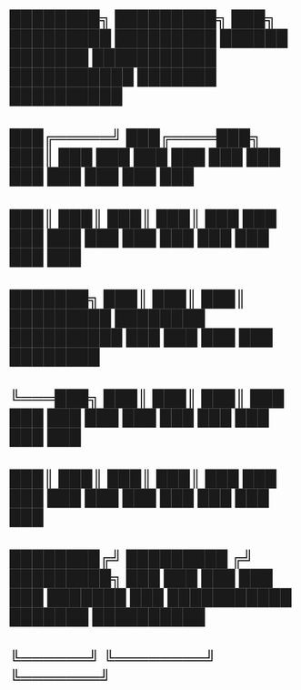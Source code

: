 ﻿#		
#	 ████████╗ 	█████████╗    ███╗            █████████   █████████      ██████      ███████  ███████████  ███████████    ███████  ██████████
#	███╔═════╝	███╔════███╗  ███║            ███    ███  ███    ███   ███    ███  ███            ███	      ███	   ███        ███      
#	███║ 		███║	███║  ███║            ███    ███  ███    ███   ███    ███  ███            ███	      ███	   ███        ███      
#	 ███████╗ 	███║	███║  ███║            █████████   ████████     ██████████  ███            ███	      ███	   ███        ████████      
#	  ╚═══███╗ 	███║	███║  ███║            ███         ███   ███    ███    ███  ███            ███	      ███	   ███        ███      
#	  	  ███║	███║	███║  ███║            ███         ███    ███   ███    ███  ███            ███	      ███	   ███        ███      
#   ████████╔╝	█████████ ╔╝  █████████╗      ███		  ███	  ███  ███    ███    ███████      ███	  ███████████    ███████  ██████████
#    ╚══════╝    ╚════════╝    ╚═══════╝
